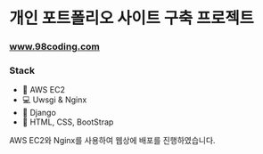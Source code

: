 <h1>개인 포트폴리오 사이트 구축 프로젝트</h1>

<h3><a href='http://www.98coding.com'>www.98coding.com</a><h3>

<h3> Stack </h3>
<ul>
 <li>🥀 AWS EC2</li>
 <li>💻 Uwsgi & Nginx</li>
 <li>🎢 Django</li>
 <li>🔧 HTML, CSS, BootStrap</li>
</ul>

<p>
    AWS EC2와 Nginx를 사용하여 웹상에 배포를 진행하였습니다.
</p>


